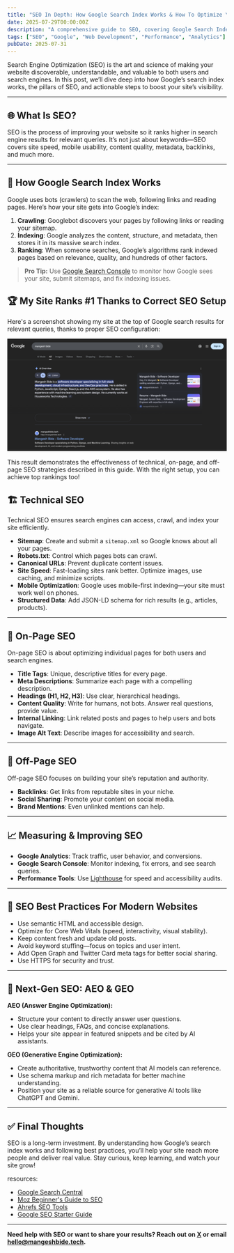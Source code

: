 ```yaml
---
title: "SEO In Depth: How Google Search Index Works & How To Optimize Your Site"
date: 2025-07-29T00:00:00Z
description: "A comprehensive guide to SEO, covering Google Search Index, technical, on-page, and off-page optimization for modern websites."
tags: ["SEO", "Google", "Web Development", "Performance", "Analytics"]
pubDate: 2025-07-31
---
```


Search Engine Optimization (SEO) is the art and science of making your website discoverable, understandable, and valuable to both users and search engines. In this post, we’ll dive deep into how Google’s search index works, the pillars of SEO, and actionable steps to boost your site’s visibility.

---

## 🌐 What Is SEO?

SEO is the process of improving your website so it ranks higher in search engine results for relevant queries. It’s not just about keywords—SEO covers site speed, mobile usability, content quality, metadata, backlinks, and much more.

---

## 🔎 How Google Search Index Works

Google uses bots (crawlers) to scan the web, following links and reading pages. Here’s how your site gets into Google’s index:

1. **Crawling**: Googlebot discovers your pages by following links or reading your sitemap.
2. **Indexing**: Google analyzes the content, structure, and metadata, then stores it in its massive search index.
3. **Ranking**: When someone searches, Google’s algorithms rank indexed pages based on relevance, quality, and hundreds of other factors.

> **Pro Tip:** Use [Google Search Console](https://search.google.com/search-console/about) to monitor how Google sees your site, submit sitemaps, and fix indexing issues.

## 🏆 My Site Ranks #1 Thanks to Correct SEO Setup

Here's a screenshot showing my site at the top of Google search results for relevant queries, thanks to proper SEO configuration:

![My site ranking #1 for SEO](/images/blogs/seo/SEO-Optimization-Guide.png)

This result demonstrates the effectiveness of technical, on-page, and off-page SEO strategies described in this guide. With the right setup, you can achieve top rankings too!

## 🏗️ Technical SEO

Technical SEO ensures search engines can access, crawl, and index your site efficiently.

- **Sitemap**: Create and submit a `sitemap.xml` so Google knows about all your pages.
- **Robots.txt**: Control which pages bots can crawl.
- **Canonical URLs**: Prevent duplicate content issues.
- **Site Speed**: Fast-loading sites rank better. Optimize images, use caching, and minimize scripts.
- **Mobile Optimization**: Google uses mobile-first indexing—your site must work well on phones.
- **Structured Data**: Add JSON-LD schema for rich results (e.g., articles, products).

---

## 📝 On-Page SEO

On-page SEO is about optimizing individual pages for both users and search engines.

- **Title Tags**: Unique, descriptive titles for every page.
- **Meta Descriptions**: Summarize each page with a compelling description.
- **Headings (H1, H2, H3)**: Use clear, hierarchical headings.
- **Content Quality**: Write for humans, not bots. Answer real questions, provide value.
- **Internal Linking**: Link related posts and pages to help users and bots navigate.
- **Image Alt Text**: Describe images for accessibility and search.

---

## 🔗 Off-Page SEO

Off-page SEO focuses on building your site’s reputation and authority.

- **Backlinks**: Get links from reputable sites in your niche.
- **Social Sharing**: Promote your content on social media.
- **Brand Mentions**: Even unlinked mentions can help.

---

## 📈 Measuring & Improving SEO

- **Google Analytics**: Track traffic, user behavior, and conversions.
- **Google Search Console**: Monitor indexing, fix errors, and see search queries.
- **Performance Tools**: Use [Lighthouse](https://web.dev/measure/) for speed and accessibility audits.

---

## 🚀 SEO Best Practices For Modern Websites

- Use semantic HTML and accessible design.
- Optimize for Core Web Vitals (speed, interactivity, visual stability).
- Keep content fresh and update old posts.
- Avoid keyword stuffing—focus on topics and user intent.
- Add Open Graph and Twitter Card meta tags for better social sharing.
- Use HTTPS for security and trust.

--- 

## 🤖 Next-Gen SEO: AEO & GEO

**AEO (Answer Engine Optimization):**
- Structure your content to directly answer user questions.
- Use clear headings, FAQs, and concise explanations.
- Helps your site appear in featured snippets and be cited by AI assistants.

**GEO (Generative Engine Optimization):**
- Create authoritative, trustworthy content that AI models can reference.
- Use schema markup and rich metadata for better machine understanding.
- Position your site as a reliable source for generative AI tools like ChatGPT and Gemini.

---

## ✅ Final Thoughts

SEO is a long-term investment. By understanding how Google’s search index works and following best practices, you’ll help your site reach more people and deliver real value. Stay curious, keep learning, and watch your site grow!

resources:
- [Google Search Central](https://developers.google.com/search)
- [Moz Beginner's Guide to SEO](https://moz.com/beginners-guide-to-seo)
- [Ahrefs SEO Tools](https://ahrefs.com/seo-tools)
- [Google SEO Starter Guide](https://developers.google.com/search/docs/fundamentals/seo-starter-guide?hl=en)

---

**Need help with SEO or want to share your results? Reach out on [X](https://x.com/Mangesh_Bide) or email [hello@mangeshbide.tech](mailto:hello@mangeshbide.tech).**